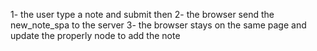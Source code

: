 1- the user type a note and submit then
2- the browser send the new_note_spa to the server
3- the browser stays on the same page and update the properly node to add the note
